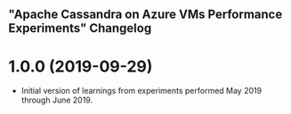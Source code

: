 ## "Apache Cassandra on Azure VMs Performance Experiments" Changelog

<a name="1.0.0"></a>
# 1.0.0 (2019-09-29)

* Initial version of learnings from experiments performed May 2019 through June 2019.